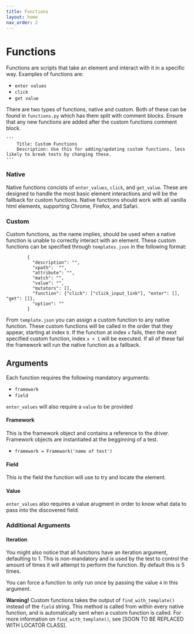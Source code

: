 ```yaml
---
title: Functions
layout: home
nav_order: 2
---
```

# Functions
Functions are scripts that take an element and interact with it in a specific way. Examples of functions are:
- `enter values`
- `click`
- `get value`

There are two types of functions, native and custom. Both of these can be found in `functions.py` which has them split with comment blocks. Ensure that any new functions are added after the custom functions comment block.

```
'''
    Title: Custom Functions
    Description: Use this for adding/updating custom functions, less likely to break tests by changing these.
'''
```

### Native
Native functions concists of `enter_values`, `click`, and `get_value`. These are designed to handle the most basic element interactions and will be the fallback for custom functions. 
Native functions should work with all vanilla html elements, supporting Chrome, Firefox, and Safari.

### Custom
Custom functions, as the name implies, should be used when a native function is unable to correctly interact with an element. These custom functions can be specified through `templates.json` in the following format:
```
        {
          "description": "",
          "xpath":  "",
          "attribute": "",
          "match": "",
          "value": "",
          "mutators": [],
          "function": {"click": ["click_input_link"], "enter": [], "get": []},
          "option": ""
        }
```

From `template.json` you can assign a custom function to any native function. These custom functions will be called in the order that they appear, starting at index `0`. If the function at index `x` fails, then the next specified custom function, index `x + 1` will be executed. If all of these fail the framework will run the native function as a fallback.

## Arguments
Each function requires the following mandatory arguments:
- `framework`
- `field`

`enter_values` will also require a `value` to be provided


#### Framework    
This is the framework object and contains a reference to the driver. Framework objects are instantiated at the begginning of a test.
- `framework = Framework('name of test')`

#### Field
This is the field the function will use to try and locate the element.

#### Value
`enter_values` also requires a value arugment in order to know what data to pass into the discovered field.

### Additional Arguments
#### Iteration
You might also notice that all functions have an iteration argument, defaulting to 1. This is non-mandatory and is used by the test to control the amount of times it will attempt to perform the function. By default this is 5 times. 

You can force a function to only run once by passing the value `4` in this argument.

**Warning!**
Custom functions takes the output of `find_with_template()` instead of the `field` string. This method is called from within every native function, and is automatically sent when a custom function is called. For more information on `find_with_template()`, see [SOON TO BE REPLACED WITH LOCATOR CLASS].

